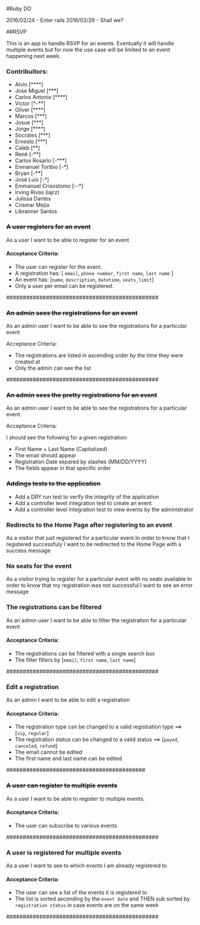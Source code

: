 #Ruby DO

2016/02/24 - Enter rails
2016/03/29 - Shall we?

##RSVP

This is an app to handle RSVP for an events. Eventually it will handle multiple events but for now the use case will be limited to an event happening next week.


### Contribuitors:

  - Alvin [****]
  - Jose Miguel [***]
  - Carlos Antonio [****]
  - Victor [*-**]
  - Oliver [****]
  - Marcos [***]
  - Josue [***]
  - Jorge [****]
  - Socrates [***]
  - Ernesto [***]
  - Caleb [**]
  - René [-**]
  - Carlos Rosario [-***]
  - Enmanuel Toribio [-*]
  - Bryan [-**]
  - José Luis [-*]
  - Emmanuel Crisostomo [--*]
  - Irving Rivas (iajrz)
  - Julissa Dantes
  - Crismar Mejía 
  - Libranner Santos

### ~~A user registers for an event~~

As a user I want to be able to register for an event

#### Acceptance Criteria:
 - The user can register for the event.
 - A registration has: [ `email`, `phone number`, `first name`, `last name` ]
 - An event has: [`name`, `description`, `datetime`, `seats_limit`]
 - Only a user per email can be registered.

##############################################


### ~~An admin sees the registrations for an event~~

As an admin user I want to be able to see the registrations for a particular event

Acceptance Criteria:
 - The registrations are listed in ascending order by the time they were created at
 - Only the admin can see the list

##############################################

### ~~An admin sees the pretty registrations for an event~~

As an admin user I want to be able to see the registrations for a particular event.

Acceptance Criteria:

I should see the following for a given registration:
- First Name + Last Name (Capitalized)
- The email should appear
- Registration Date separed by slashes (MM/DD/YYYY)
- The fields appear in that specific order

### ~~Addings tests to the application~~

- Add a DRY run test to verify the integrity of the application
- Add a controller level integration test to create an event
- Add a controller level integration test to view events by the administrator


### Redirects to the Home Page after registering to an event

As a visitor that just registered for a particular event
In order to know that I registered successfuly
I want to be redirected to the Home Page with a success message


### No seats for the event

As a visitor trying to register for a particular event with no seats available
In order to know that my registration was not successful
I want to see an error message 

### The registrations can be filtered

As an admin user I want to be able to filter the registration for a particular event

#### Acceptance Criteria:
 - The registrations can be filtered with a single search box
 - The filter filters by [`email`, `first name`, `last name`]

##############################################


### Edit a registration

As an admin I want to be able to edit a registration

#### Acceptance Criteria:
 - The registration type can be changed to a valid registration type ==> [`vip`, `regular`]
 - The registration status can be changed to a valid status ==> [`payed`, `canceled`, `refund`]
 - The email cannot be edited
 - The first name and last name can be edited

##########################################

### ~~A user can register to multiple events~~

As a user I want to be able to register to multiple events.

#### Acceptance Criteria:
 - The user can subscribe to various events

##############################################

### A user is registered for multiple events

As a user I want to see to which events I am already registered to

#### Acceptance Criteria:
 - The user can see a list of the events it is registered to
 - The list is sorted ascending by the `event date` and THEN sub sorted by `registration status` in case events are on the same week 

##############################################
